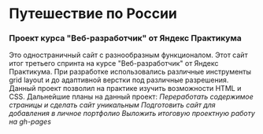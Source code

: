 # Путешествие по России #
### Проект курса "Веб-разработчик" от Яндекс Практикума ###

Это одностраничный сайт с разнообразным функционалом. Этот сайт итог третьего спринта на курсе "Веб-разработчик" от Яндекс Практикума. При разработке использовались различные инструменты grid layout и до адаптивной верстки под различные разрешения. Данный проект позволил на практике изучить возможности HTML и CSS.
Дальнейшие планы на данный проект:
*Переработать содержимое страницы и сделать сайт уникальным*
*Подготовить сайт для добавления в личное портфолио*
*Выложить итоговую проектную работу на gh-pages*